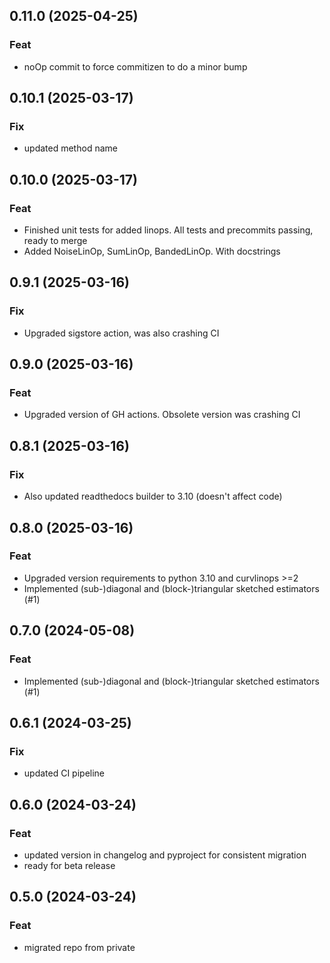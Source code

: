 ## 0.11.0 (2025-04-25)

### Feat

- noOp commit to force commitizen to do a minor bump

## 0.10.1 (2025-03-17)

### Fix

- updated method name

## 0.10.0 (2025-03-17)

### Feat

- Finished unit tests for added linops. All tests and precommits passing, ready to merge
- Added NoiseLinOp, SumLinOp, BandedLinOp. With docstrings

## 0.9.1 (2025-03-16)

### Fix

- Upgraded sigstore action, was also crashing CI

## 0.9.0 (2025-03-16)

### Feat

- Upgraded version of GH actions. Obsolete version was crashing CI

## 0.8.1 (2025-03-16)

### Fix

- Also updated readthedocs builder to 3.10 (doesn't affect code)

## 0.8.0 (2025-03-16)

### Feat

- Upgraded version requirements to python 3.10 and curvlinops >=2
- Implemented (sub-)diagonal and (block-)triangular sketched estimators (#1)

## 0.7.0 (2024-05-08)

### Feat

- Implemented (sub-)diagonal and (block-)triangular sketched estimators (#1)

## 0.6.1 (2024-03-25)

### Fix

- updated CI pipeline

## 0.6.0 (2024-03-24)

### Feat

- updated version in changelog and pyproject for consistent migration
- ready for beta release

## 0.5.0 (2024-03-24)

### Feat

- migrated repo from private
